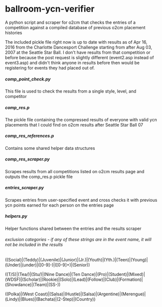 # ballroom-ycn-verifier
A python script and scraper for o2cm that checks the entries of a competition against a compiled database of previous o2cm placement histories

The included pickle file right now is up to date with results as of Apr 16, 2016 from the Charlotte Dancesport Challenge starting from after Aug 03, 2007 at the Seattle Star Ball.
I don't have results from that competition or before because the post request is slightly different (event2.asp instead of event3.asp) and didn't think anyone in results before then would be registering for events they had placed out of.

##### comp_point_check.py
This file is used to check the results from a single style, level, and competitor

##### comp_res.p
The pickle file containing the compressed results of everyone with valid ycn placements that I could find on o2cm results after Seattle Star Ball 07

##### comp_res_references.p
Contains some shared helper data structures

##### comp_res_scraper.py
Scrapes results from all competitions listed on o2cm results page and outputs the comp_res.p pickle file

##### entries_scraper.py
Scrapes entries from user-specified event and cross checks it with previous ycn points earned for each person on the entries page

##### helpers.py
Helper functions shared between the entries and the results scraper


###### exclusion categories - if any of these strings are in the event name, it will not be included in the results
((Social)|(Teddy)|(Juvenile)|(Junior)|(Jr.)|(Youth)|(Yth.)|(Teen)|(Young)|(Under)|(under)|([0-9]-)|([0-9]+)|(Senior))

((T/S)|(Tea/)|(Stu/)|(Nine Dance)|(Ten Dance)|(Pro)|(Student)|(Mixed)|(WDSF)|(Scholar)|(Rookie)|(Solo)|(Lead)|(Follow)|(Club)|(Formation)|(Showdance)|(Team)|(SS-))

((Polka)|(West Coast)|(Salsa)|(Hustle)|(Salsa)|(Argentine)|(Merengue)|(Lindy)|(Blues)|(Bachata)|(2-Step)|(Country))

